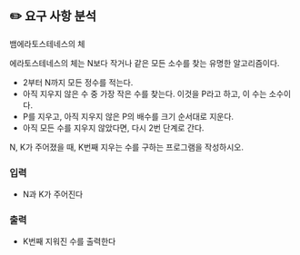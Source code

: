 ## ✏️ 요구 사항 분석

뱀에라토스테네스의 체

에라토스테네스의 체는 N보다 작거나 같은 모든 소수를 찾는 유명한 알고리즘이다.

- 2부터 N까지 모든 정수를 적는다.
- 아직 지우지 않은 수 중 가장 작은 수를 찾는다. 이것을 P라고 하고, 이 수는 소수이다.
- P를 지우고, 아직 지우지 않은 P의 배수를 크기 순서대로 지운다.
- 아직 모든 수를 지우지 않았다면, 다시 2번 단계로 간다.

N, K가 주어졌을 때, K번째 지우는 수를 구하는 프로그램을 작성하시오.

### 입력

- N과 K가 주어진다

### 출력

- K번째 지워진 수를 출력한다
